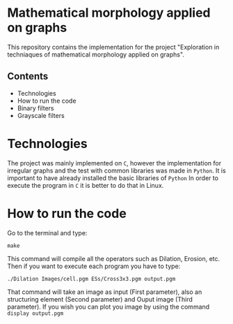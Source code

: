 # Mathematical morphology applied on graphs

This repository contains the implementation for the project "Exploration in techniaques of mathematical morphology applied on graphs". 

## Contents

- Technologies
- How to run the code
- Binary filters 
- Grayscale filters

# Technologies

The project was mainly implemented on `C`, however the implementation for irregular graphs and the test with common libraries was made in `Python`. It is important to have already installed the basic libraries of `Python` In order to execute the program in `C` it is better to do that in Linux.

# How to run the code

Go to the terminal and type:

```
make
```
This command will compile all the operators such as Dilation, Erosion, etc. Then if you want to execute each program you have to type:

```
./Dilation Images/cell.pgm ESs/Cross3x3.pgm output.pgm
```
That command will take an image as input (First parameter), also an structuring element (Second parameter) and Ouput image (Third parameter). If you wish you can plot you image by using the command `display output.pgm`
